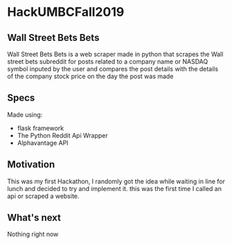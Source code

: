 # HackUMBCFall2019

## Wall Street Bets Bets
Wall Street Bets Bets is a web scraper made in python that scrapes the Wall street bets subreddit for posts related to a company name or NASDAQ symbol inputed by the user and compares the post details with the details of the company stock price on the day the post was made

## Specs
Made using:
- flask framework
- The Python Reddit Api Wrapper
- Alphavantage API

## Motivation
This was my first Hackathon, I randomly got the idea while waiting in line for lunch and decided to try and implement it. this was the first time I called an api or scraped a website.

## What's next
Nothing right now



